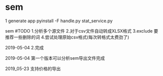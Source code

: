 # sem
1 generate app
pyinstall -F handle.py stat_service.py


sem
#TODO
1.分析多个源文件
2.对于csv文件自动转成XLSX格式
3.exclude 要推荐一些删除的词
4.尝试处理原始csv格式(每次转格式太费劲了)

2019-05-04
2.完成

2019-05-04
第一个版本可以分析sem导出文件完成

2019_05-23
支持价格的导出
